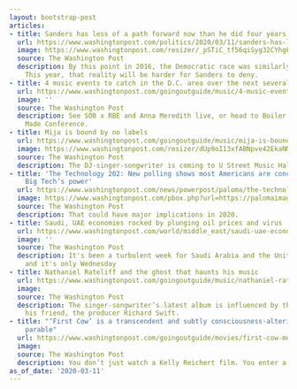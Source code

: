 ```yaml
---
layout: bootstrap-post
articles:
- title: Sanders has less of a path forward now than he did four years ago
  url: https://www.washingtonpost.com/politics/2020/03/11/sanders-has-less-path-forward-now-than-he-did-four-years-ago/
  image: https://www.washingtonpost.com/resizer/_pSTiC_tf56qiSyg32CYhgEuVZY=/1440x0/smart/arc-anglerfish-washpost-prod-washpost.s3.amazonaws.com/public/HDAL4WDDKAI6VCUOLRJTNMZHMA.jpg
  source: The Washington Post
  description: By this point in 2016, the Democratic race was similarly all-but-over.
    This year, that reality will be harder for Sanders to deny.
- title: 4 music events to catch in the D.C. area over the next several days
  url: https://www.washingtonpost.com/goingoutguide/music/4-music-events-to-catch-in-the-dc-area-over-the-next-several-days/2020/03/06/3f237762-5d6b-11ea-b014-4fafa866bb81_story.html
  image: ''
  source: The Washington Post
  description: See SOB x RBE and Anna Meredith live, or head to Boiler Room or the
    Made Conference.
- title: Mija is bound by no labels
  url: https://www.washingtonpost.com/goingoutguide/music/mija-is-bound-by-no-labels/2020/03/10/db0ed18c-5fbc-11ea-9055-5fa12981bbbf_story.html
  image: https://www.washingtonpost.com/resizer/dUp9oI13xfABNpve42EkaNMxQuw=/1440x0/smart/arc-anglerfish-washpost-prod-washpost.s3.amazonaws.com/public/D3TU4WDC24I6VLGKQDBCXPXJN4.jpg
  source: The Washington Post
  description: The DJ-singer-songwriter is coming to U Street Music Hall.
- title: 'The Technology 202: New polling shows most Americans are concerned about
    Big Tech’s power'
  url: https://www.washingtonpost.com/news/powerpost/paloma/the-technology-202/2020/03/11/the-technology-202-new-polling-shows-most-americans-are-concerned-about-big-tech-s-power/5e67c2a5602ff10d49ac7abe/
  image: https://www.washingtonpost.com/pbox.php?url=https://palomaimages.washingtonpost.com/pr2/7d8febeab0252faf69501f2cd1a67766-2QY7SJSFVYI6TFFL2LO2HQG7KI-680-434-70-8.jpg&w=1484&op=resize&opt=1&filter=antialias&t=20170517
  source: The Washington Post
  description: That could have major implications in 2020.
- title: Saudi, UAE economies rocked by plunging oil prices and virus
  url: https://www.washingtonpost.com/world/middle_east/saudi-uae-economies-rocked-by-plunging-oil-prices-and-virus/2020/03/11/89366930-6398-11ea-8a8e-5c5336b32760_story.html
  image: ''
  source: The Washington Post
  description: It's been a turbulent week for Saudi Arabia and the United Arab Emirates,
    and it's only Wednesday
- title: Nathaniel Rateliff and the ghost that haunts his music
  url: https://www.washingtonpost.com/goingoutguide/music/nathaniel-rateliff-and-the-ghost-that-haunts-his-music/2020/03/06/20b8cb60-5d6b-11ea-b014-4fafa866bb81_story.html
  image: 
  source: The Washington Post
  description: The singer-songwriter’s latest album is influenced by the death of
    his friend, the producer Richard Swift.
- title: "‘First Cow’ is a transcendent and subtly consciousness-altering frontier
    parable"
  url: https://www.washingtonpost.com/goingoutguide/movies/first-cow-movie-review/2020/03/10/f1e716d4-608f-11ea-b014-4fafa866bb81_story.html
  image: 
  source: The Washington Post
  description: You don’t just watch a Kelly Reichert film. You enter a kind of trance.
as_of_date: '2020-03-11'
---
```


